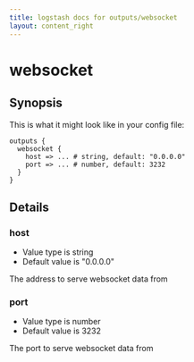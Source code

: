 ```yaml
---
title: logstash docs for outputs/websocket
layout: content_right
---
```

# websocket



## Synopsis

This is what it might look like in your config file:

    outputs {
      websocket {
        host => ... # string, default: "0.0.0.0"
        port => ... # number, default: 3232
      }
    }

## Details

### host

* Value type is string
* Default value is "0.0.0.0"

The address to serve websocket data from

### port

* Value type is number
* Default value is 3232

The port to serve websocket data from


